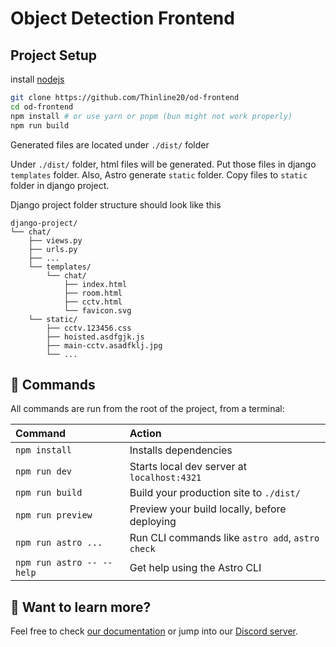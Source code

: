 # Object Detection Frontend

## Project Setup

install [nodejs](https://nodejs.org/ko)

```bash
git clone https://github.com/Thinline20/od-frontend
cd od-frontend
npm install # or use yarn or pnpm (bun might not work properly)
npm run build
```

Generated files are located under `./dist/` folder

Under `./dist/` folder, html files will be generated. Put those files in django `templates` folder.
Also, Astro generate `static` folder. Copy files to `static` folder in django project.

Django project folder structure should look like this

```
django-project/
└── chat/
    ├── views.py
    ├── urls.py
    ├── ...
    └── templates/
        └── chat/
            ├── index.html
            ├── room.html
            ├── cctv.html
            └── favicon.svg
    └── static/
        ├── cctv.123456.css
        ├── hoisted.asdfgjk.js
        ├── main-cctv.asadfklj.jpg
        └── ...
```

## 🧞 Commands

All commands are run from the root of the project, from a terminal:

| Command                   | Action                                           |
| :------------------------ | :----------------------------------------------- |
| `npm install`             | Installs dependencies                            |
| `npm run dev`             | Starts local dev server at `localhost:4321`      |
| `npm run build`           | Build your production site to `./dist/`          |
| `npm run preview`         | Preview your build locally, before deploying     |
| `npm run astro ...`       | Run CLI commands like `astro add`, `astro check` |
| `npm run astro -- --help` | Get help using the Astro CLI                     |

## 👀 Want to learn more?

Feel free to check [our documentation](https://docs.astro.build) or jump into our [Discord server](https://astro.build/chat).
